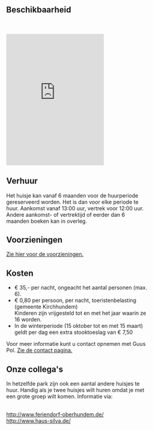 
<style type="text/css" markdown="1">
.leftCol {
	float: left;
	display: block;
	width: 280px;
	margin-right: 25px;
}

.rightCol {
	float: left;
	display: block;
	width: 380px;
	margin-right: 25px;
}
.clear-float {
	clear: both;
}
ul.price-list {
	 margin-left: 10px;
	 padding: 0 0 0 12px;
}
</style>


<div class="leftCol">

<h2>Beschikbaarheid</h2>
<br><br>
<iframe height="350" src="http://sauerland-calendar-viewer.appspot.com/" frameborder="0" width="260" markdown="1">abc</iframe>

</div>

<div class="rightCol">

<h2>Verhuur</h2>
<p>
Het huisje kan vanaf 6 maanden voor de huurperiode gereserveerd worden.
Het is dan voor elke periode te huur. Aankomst vanaf 13:00 uur, vertrek voor 12:00 uur.  
Andere aankomst- of vertrektijd of eerder dan 6 maanden boeken kan in overleg.
</p>
<h2>Voorzieningen</h2>
<p>
<a href="#/content/HetHuisje/Voorzieningen">Zie hier voor de voorzieningen.</a>
</p>
<h2>Kosten</h2>
<p>
<ul class="price-list">
<li>€ 35,- per nacht, ongeacht het aantal personen (max. 6).</li>
<li>€ 0,80 per persoon, per nacht, toeristenbelasting (gemeente Kirchhundem)<br>
Kinderen zijn vrijgesteld tot en met het jaar waarin ze 16 worden.</li>
<li>In de winterperiode (15 oktober tot en met 15 maart) geldt per dag een extra stooktoeslag van € 7,50</li>
</ul>
</p>
<p>
Voor meer informatie kunt u contact opnemen met Guus Pol. <a href="#/content/Contact/Contact">Zie de contact pagina.</a>
</p>
<h2>Onze collega's</h2>
<p>
In hetzelfde park zijn ook een aantal andere huisjes te huur. Handig als je twee huisjes wilt huren omdat je met een grote groep wilt komen. Informatie via:

<br/><a href="http://www.feriendorf-oberhundem.de/">http://www.feriendorf-oberhundem.de/</a>
<br/><a href="http://www.haus-silva.de/">http://www.haus-silva.de/</a>

</p>
</div>

<span class="clear-float" markdown="1"/>

